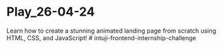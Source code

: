 # Play_26-04-24
Learn how to create a stunning animated landing page from scratch using HTML, CSS, and JavaScript!
#   i n t u j i - f r o n t e n d - i n t e r n s h i p - c h a l l e n g e  
 